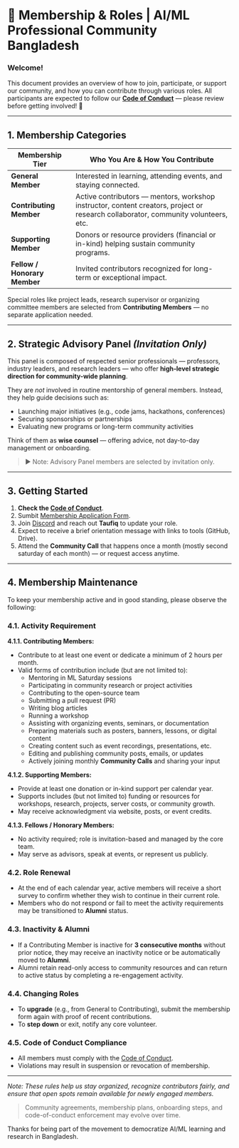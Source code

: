 
# 👥 Membership & Roles | AI/ML Professional Community Bangladesh

### Welcome!

This document provides an overview of how to join, participate, or support our community, and how you can contribute through various roles. All participants are expected to follow our [**Code of Conduct**](https://github.com/aimlcommunitybd/public-docs/blob/main/legal/code-of-conduct.md) — please review before getting involved! 🔗

---

## 1. Membership Categories

| **Membership Tier**           | **Who You Are & How You Contribute** |
|-------------------------------|---------------------------------------|
| **General Member**            | Interested in learning, attending events, and staying connected. |
| **Contributing Member**       | Active contributors — mentors, workshop instructor, content creators, project or research collaborator, community volunteers, etc. |
| **Supporting Member**         | Donors or resource providers (financial or in-kind) helping sustain community programs. |
| **Fellow / Honorary Member**  | Invited contributors recognized for long-term or exceptional impact. |

Special roles like project leads, research supervisor or organizing committee members are selected from **Contributing Members** — no separate application needed.

---

## 2. Strategic Advisory Panel *(Invitation Only)*

This panel is composed of respected senior professionals — professors, industry leaders, and research leaders — who offer **high‑level strategic direction for community-wide planning**.

They are _not_ involved in routine mentorship of general members. Instead, they help guide decisions such as:

- Launching major initiatives (e.g., code jams, hackathons, conferences)  
- Securing sponsorships or partnerships  
- Evaluating new programs or long-term community activities  

Think of them as **wise counsel** — offering advice, not day-to-day management or onboarding.

> ▶️ Note: Advisory Panel members are selected by invitation only.

---

## 3. Getting Started

1. **Check the [Code of Conduct](https://github.com/aimlcommunitybd/public-docs/blob/main/legal/code-of-conduct.md)**.  
2. Sumbit [Membership Application Form](https://docs.google.com/forms/d/e/1FAIpQLSdd0NN4ImovwpNwiNbrpdzzB2jpLIi3CQ5SpqsJiee9orZNXg/viewform?usp=dialog).  
3. Join [Discord](https://discord.gg/6Ydc47ne2Q) and reach out **Taufiq** to update your role.  
4. Expect to receive a brief orientation message with links to tools (GitHub, Drive).  
5. Attend the **Community Call** that happens once a month (mostly second saturday of each month) — or request access anytime.  

---

## 4. Membership Maintenance

To keep your membership active and in good standing, please observe the following:

### 4.1. Activity Requirement

**4.1.1. Contributing Members:**  

* Contribute to at least one event or dedicate a minimum of 2 hours per month.  
* Valid forms of contribution include (but are not limited to):  
    * Mentoring in ML Saturday sessions
    * Participating in community research or project activities
    * Contributing to the open-source team
    * Submitting a pull request (PR)
    * Writing blog articles
    * Running a workshop
    * Assisting with organizing events, seminars, or documentation
    * Preparing materials such as posters, banners, lessons, or digital content
    * Creating content such as event recordings, presentations, etc.
    * Editing and publishing community posts, emails, or updates
    * Actively joining monthly **Community Calls** and sharing your input

**4.1.2. Supporting Members:**

  * Provide at least one donation or in-kind support per calendar year.
  * Supports includes (but not limited to) funding or resources for workshops, research, projects, server costs, or community growth.
  * May receive acknowledgment via website, posts, or event credits.

**4.1.3. Fellows / Honorary Members:**

* No activity required; role is invitation-based and managed by the core team.
* May serve as advisors, speak at events, or represent us publicly.

### 4.2. Role Renewal

  * At the end of each calendar year, active members will receive a short survey to confirm whether they wish to continue in their current role.
  * Members who do not respond or fail to meet the activity requirements may be transitioned to **Alumni** status.

### **4.3. Inactivity & Alumni**

  * If a Contributing Member is inactive for **3 consecutive months** without prior notice, they may receive an inactivity notice or be automatically moved to **Alumni**.
  * Alumni retain read-only access to community resources and can return to active status by completing a re-engagement activity.

### **4.4. Changing Roles**

  * To **upgrade** (e.g., from General to Contributing), submit the membership form again with proof of recent contributions.
  * To **step down** or exit, notify any core volunteer.

### **4.5. Code of Conduct Compliance**

  * All members must comply with the [Code of Conduct](https://github.com/aimlcommunitybd/public-docs/blob/main/legal/code-of-conduct.md).
  * Violations may result in suspension or revocation of membership.

---

_Note: These rules help us stay organized, recognize contributors fairly, and ensure that open spots remain available for newly engaged members._  

> Community agreements, membership plans, onboarding steps, and code-of-conduct enforcement may evolve over time.

Thanks for being part of the movement to democratize AI/ML learning and research in Bangladesh.
